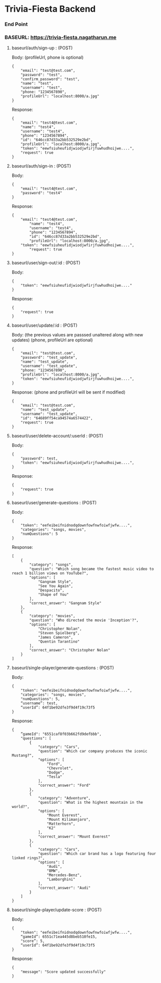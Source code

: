 # Trivia-Fiesta Backend

### End Point

### BASEURL: https://trivia-fiesta.nagatharun.me

1. baseurl/auth/sign-up : (POST)

   Body: (profileUrl, phone is optional)

   ```
   {
       "email": "test@test.com",
       "password": "test",
       "confirm_password": "test",
       "name": "test",
       "username": "test",
       "phone: "1234567890",
       "profileUrl": "localhost:8000/a.jpg"
   }
   ```

   Response:

   ```
   {
       "email": "test4@test.com",
       "name": "test4",
       "username": "test4",
       "phone": "1234567894",
       "id": "646cc87d33a2bb532529e2bd",
       "profileUrl": "localhost:8000/a.jpg",
       "token": "eewfsiuheufidjwiodjwfirjfuwhudhoijwe....",
       "request": true
   }
   ```
2. baseurl/auth/sign-in : (POST)

   Body:

   ```
   {
       "email": "test4@test.com",
       "password": "test4"
   }
   ```

   Response:

   ```
   {
       "email": "test4@test.com",
           "name": "test4",
           "username": "test4",
           "phone": "1234567894",
           "id": "646cc87d33a2bb532529e2bd",
           "profileUrl": "localhost:8000/a.jpg",
       "token": "eewfsiuheufidjwiodjwfirjfuwhudhoijwe....",
           "request": true
   }
   ```
3. baseurl/user/sign-out/:id : (POST)

   Body:

   ```
   {
       "token": "eewfsiuheufidjwiodjwfirjfuwhudhoijwe...."
   }
   ```

   Response:

   ```
   {
       "request": true
   }
   ```
4. baseurl/user/update/:id : (POST)

   Body: (the previous values are passsed unaltered along with new updates) (phone, profileUrl are optional)

   ```
   {
       "email": "test@test.com",
       "password": "test_update",
       "name": "test_update",
       "username": "test_update",
       "phone: "1234567890",
       "profileUrl": "localhost:8000/a.jpg",
       "token": "eewfsiuheufidjwiodjwfirjfuwhudhoijwe....",
   }
   ```

   Response: (phone and profileUrl will be sent if modified)

   ```
   {
       "email": "test@test.com",
       "name": "test_update",
       "username": "test_update",
       "id": "64689ff54ca94574a6574422",
       "request": true
   }
   ```
5. baseurl/user/delete-account/:userId : (POST)

   Body:

   ```
   {
       "password": test,
       "token": "eewfsiuheufidjwiodjwfirjfuwhudhoijwe....",
   }
   ```

   Response:

   ```
   {
       "request": true
   }
   ```
6. baseurl/user/generate-questions : (POST)

   Body:

   ```
   {
       "token": "eefeibeifnidnodqdownfowfnwfoiwfjwfw....",
       "categories": "songs, movies",
       "numQuestions": 5
   }
   ```

   Response:

   ```
   [
       {
           "category": "songs",
           "question": "Which song became the fastest music video to reach 1 billion views on YouTube?",
           "options": [
               "Gangnam Style",
               "See You Again",
               "Despacito",
               "Shape of You"
           ],
           "correct_answer": "Gangnam Style"
       },
       {
           "category": "movies",
           "question": "Who directed the movie 'Inception'?",
           "options": [
               "Christopher Nolan",
               "Steven Spielberg",
               "James Cameron",
               "Quentin Tarantino"
           ],
           "correct_answer": "Christopher Nolan"
       }
   ]
   ```
7. baseurl/single-player/generate-questions : (POST)

    Body:

    ```
    {
        "token": "eefeibeifnidnodqdownfowfnwfoiwfjwfw....",
        "categories": "songs, movies",
        "numQuestions": 5,
	    “username”: test,
	    “userId”: 64f1be92dfe3f9d4f19c73f5
    }
    ```

    Response:

    ```
    {
        ”gameId": "6551caf8f03b662fd9defbbb",
        "questions": [
            {
                "category": "Cars",
                "question": "Which car company produces the iconic Mustang?",
                "options": [
                    "Ford",
                    "Chevrolet",
                    "Dodge",
                    "Tesla"
                ],
                "correct_answer": "Ford"
            },
            {
                "category": "Adventure",
                "question": "What is the highest mountain in the world?",
                "options": [
                    "Mount Everest",
                    "Mount Kilimanjaro",
                    "Matterhorn",
                    "K2"
                ],
                "correct_answer": "Mount Everest"
            },
            {
                "category": "Cars",
                "question": "Which car brand has a logo featuring four linked rings?",
                "options": [
                    "Audi",
                    "BMW",
                    "Mercedes-Benz",
                    "Lamborghini"
                ],
                "correct_answer": "Audi"
            }
        ]
    }
    ```


8. baseurl/single-player/update-score : (POST)

    Body:

    ```
    {
        "token": "eefeibeifnidnodqdownfowfnwfoiwfjwfw....",
        “gameId”: 6551c71ea445d8beb510fe15,
        "score”: 5,
	    “userId”: 64f1be92dfe3f9d4f19c73f5
    }
    ```

    Response:

    ```
    {
        "message": "Score updated successfully"
    }
    ```
